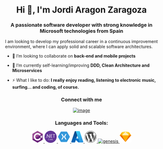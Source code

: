 <h1 align="center">Hi 👋, I'm Jordi Aragon Zaragoza </h1>
<h3 align="center">A passionate software developer with strong knowledge in Microsoft technologies from Spain</h3>

<p>I am looking to develop my professional career in a continuous improvement environment, where I can apply solid and scalable software architectures.</p>

- 💼 I’m looking to collaborate on **back-end and mobile projects**

- 🌱 I’m currently self-learning/improving **DDD, Clean Architecture and Microservices** 

- ⚡ What I like to do: **I really enjoy reading, listening to electronic music, surfing... and coding, of course.**

<h3 align="center">Connect with me</h3>
<div align="center">

[![image](https://img.shields.io/badge/LinkedIn-0077B5?style=for-the-badge&logo=linkedin&logoColor=white)](https://www.linkedin.com/in/jordiaragonzaragoza/)
  
</div>

<h3 align="center">Languages and Tools:</h3>

<p align="center">
  <a href="https://learn.microsoft.com/en-us/dotnet/csharp/" target="_blank"> 
    <img src="https://github.com/devicons/devicon/blob/master/icons/csharp/csharp-original.svg" alt="csharp" width="40" height="40"/> 
  </a>  
  <a href="https://dotnet.microsoft.com/" target="_blank"> 
    <img src="https://github.com/devicons/devicon/blob/master/icons/dotnetcore/dotnetcore-original.svg" alt="dotnetcore" width="40" height="40"/> 
  </a>
  <a href="https://dotnet.microsoft.com/en-us/apps/xamarin" target="_blank"> 
    <img src="https://github.com/devicons/devicon/blob/master/icons/xamarin/xamarin-original.svg" alt="xamarin" width="40" height="40"/> 
  </a>
  <a href="https://azure.microsoft.com/" target="_blank"> 
    <img src="https://github.com/devicons/devicon/blob/master/icons/azure/azure-original.svg" alt="azure" width="40" height="40"/> 
  </a>   
  <a href="https://wordpress.org/" target="_blank"> 
    <img src="https://github.com/devicons/devicon/blob/master/icons/wordpress/wordpress-plain.svg" alt="wordpress" width="40" height="40"/> 
  </a>
  <a href="https://www.studiopress.com/themes/genesis/" target="_blank"> 
    <img src="https://www.studiopress.com/wp-content/uploads/genesis-icon-600x600.png" alt="genesis" width="40" height="40"/> 
  </a>  
  <a href="https://www.sketch.com/" target="_blank"> 
    <img src="https://github.com/devicons/devicon/blob/master/icons/sketch/sketch-original.svg" alt="sketch" width="40" height="40"/> 
  </a> 
</p>


